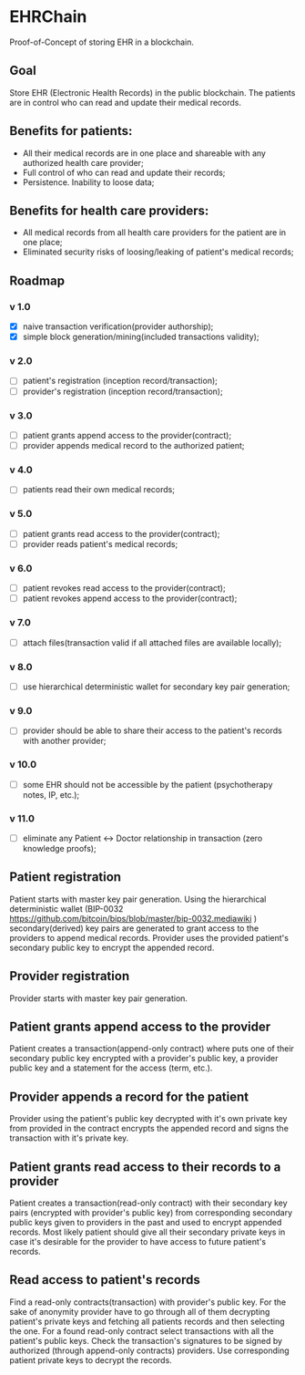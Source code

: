 # EHRChain
Proof-of-Concept of storing EHR in a blockchain.

## Goal
Store EHR (Electronic Health Records) in the public blockchain. The patients are in control who can read and update their medical records.

## Benefits for patients:
- All their medical records are in one place and shareable with any authorized health care provider;
- Full control of who can read and update their records;
- Persistence. Inability to loose data;

## Benefits for health care providers:
- All medical records from all health care providers for the patient are in one place;
- Eliminated security risks of loosing/leaking of patient's medical records;

## Roadmap
### v 1.0
- [x] naive transaction verification(provider authorship);
- [x] simple block generation/mining(included transactions validity);

### v 2.0
- [ ] patient's registration (inception record/transaction);
- [ ] provider's registration (inception record/transaction);

### v 3.0
- [ ] patient grants append access to the provider(contract);
- [ ] provider appends medical record to the authorized patient;

### v 4.0
- [ ] patients read their own medical records;

### v 5.0
- [ ] patient grants read access to the provider(contract);
- [ ] provider reads patient's medical records;

### v 6.0
- [ ] patient revokes read access to the provider(contract);
- [ ] patient revokes append access to the provider(contract);

### v 7.0 
- [ ] attach files(transaction valid if all attached files are available locally);

### v 8.0
- [ ] use hierarchical deterministic wallet for secondary key pair generation;

### v 9.0
- [ ] provider should be able to share their access to the patient's records with another provider;

### v 10.0
- [ ] some EHR should not be accessible by the patient (psychotherapy notes, IP, etc.);

### v 11.0 
- [ ] eliminate any Patient <-> Doctor relationship in transaction (zero knowledge proofs);

## Patient registration
Patient starts with master key pair generation. 
Using the hierarchical deterministic wallet (BIP-0032 https://github.com/bitcoin/bips/blob/master/bip-0032.mediawiki ) secondary(derived) key pairs are generated to grant access to the providers to append medical records. Provider uses the provided patient's secondary public key to encrypt the appended record.

## Provider registration
Provider starts with master key pair generation. 

## Patient grants append access to the provider
Patient creates a transaction(append-only contract) where puts one of their secondary public key encrypted with a provider's public key, a provider public key and a statement for the access (term, etc.).

## Provider appends a record for the patient
Provider using the patient's public key decrypted with it's own private key from provided in the contract encrypts the appended record and signs the transaction with it's private key.   

## Patient grants read access to their records to a provider
Patient creates a transaction(read-only contract) with their secondary key pairs (encrypted with provider's public key) from corresponding secondary public keys given to providers in the past and used to encrypt appended records. Most likely patient should give all their secondary private keys in case it's desirable for the provider to have access to future patient's records.

## Read access to patient's records
Find a read-only contracts(transaction) with provider's public key. For the sake of anonymity provider have to go through all of them decrypting patient's private keys and fetching all patients records and then selecting the one. 
For a found read-only contract select transactions with all the patient's public keys. Check the transaction's signatures to be signed by authorized (through append-only contracts) providers. Use corresponding patient private keys to decrypt the records. 

